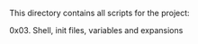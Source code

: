 This directory contains all scripts for the project:
 
0x03. Shell, init files, variables and expansions


